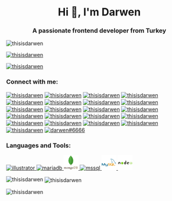 <h1 align="center">Hi 👋, I'm Darwen</h1>
<h3 align="center">A passionate frontend developer from Turkey</h3>

<p align="left"> <img src="https://komarev.com/ghpvc/?username=thisisdarwen&label=Profile%20views&color=0e75b6&style=flat" alt="thisisdarwen" /> </p>

<p align="left"> <a href="https://github.com/ryo-ma/github-profile-trophy"><img src="https://github-profile-trophy.vercel.app/?username=thisisdarwen" alt="thisisdarwen" /></a> </p>

<p align="left"> <a href="https://twitter.com/thisisdarwen" target="blank"><img src="https://img.shields.io/twitter/follow/thisisdarwen?logo=twitter&style=for-the-badge" alt="thisisdarwen" /></a> </p>

<h3 align="left">Connect with me:</h3>
<p align="left">
<a href="https://codepen.io/thisisdarwen" target="blank"><img align="center" src="https://raw.githubusercontent.com/rahuldkjain/github-profile-readme-generator/master/src/images/icons/Social/codepen.svg" alt="thisisdarwen" height="30" width="40" /></a>
<a href="https://dev.to/thisisdarwen" target="blank"><img align="center" src="https://raw.githubusercontent.com/rahuldkjain/github-profile-readme-generator/master/src/images/icons/Social/devto.svg" alt="thisisdarwen" height="30" width="40" /></a>
<a href="https://twitter.com/thisisdarwen" target="blank"><img align="center" src="https://raw.githubusercontent.com/rahuldkjain/github-profile-readme-generator/master/src/images/icons/Social/twitter.svg" alt="thisisdarwen" height="30" width="40" /></a>
<a href="https://linkedin.com/in/thisisdarwen" target="blank"><img align="center" src="https://raw.githubusercontent.com/rahuldkjain/github-profile-readme-generator/master/src/images/icons/Social/linked-in-alt.svg" alt="thisisdarwen" height="30" width="40" /></a>
<a href="https://stackoverflow.com/users/thisisdarwen" target="blank"><img align="center" src="https://raw.githubusercontent.com/rahuldkjain/github-profile-readme-generator/master/src/images/icons/Social/stack-overflow.svg" alt="thisisdarwen" height="30" width="40" /></a>
<a href="https://codesandbox.com/thisisdarwen" target="blank"><img align="center" src="https://raw.githubusercontent.com/rahuldkjain/github-profile-readme-generator/master/src/images/icons/Social/codesandbox.svg" alt="thisisdarwen" height="30" width="40" /></a>
<a href="https://kaggle.com/thisisdarwen" target="blank"><img align="center" src="https://raw.githubusercontent.com/rahuldkjain/github-profile-readme-generator/master/src/images/icons/Social/kaggle.svg" alt="thisisdarwen" height="30" width="40" /></a>
<a href="https://fb.com/thisisdarwen" target="blank"><img align="center" src="https://raw.githubusercontent.com/rahuldkjain/github-profile-readme-generator/master/src/images/icons/Social/facebook.svg" alt="thisisdarwen" height="30" width="40" /></a>
<a href="https://instagram.com/thisisdarwen" target="blank"><img align="center" src="https://raw.githubusercontent.com/rahuldkjain/github-profile-readme-generator/master/src/images/icons/Social/instagram.svg" alt="thisisdarwen" height="30" width="40" /></a>
<a href="https://dribbble.com/thisisdarwen" target="blank"><img align="center" src="https://raw.githubusercontent.com/rahuldkjain/github-profile-readme-generator/master/src/images/icons/Social/dribbble.svg" alt="thisisdarwen" height="30" width="40" /></a>
<a href="https://www.behance.net/thisisdarwen" target="blank"><img align="center" src="https://raw.githubusercontent.com/rahuldkjain/github-profile-readme-generator/master/src/images/icons/Social/behance.svg" alt="thisisdarwen" height="30" width="40" /></a>
<a href="https://hashnode.com/thisisdarwen" target="blank"><img align="center" src="https://raw.githubusercontent.com/rahuldkjain/github-profile-readme-generator/master/src/images/icons/Social/hashnode.svg" alt="thisisdarwen" height="30" width="40" /></a>
<a href="https://medium.com/thisisdarwen" target="blank"><img align="center" src="https://raw.githubusercontent.com/rahuldkjain/github-profile-readme-generator/master/src/images/icons/Social/medium.svg" alt="thisisdarwen" height="30" width="40" /></a>
<a href="https://www.youtube.com/c/thisisdarwen" target="blank"><img align="center" src="https://raw.githubusercontent.com/rahuldkjain/github-profile-readme-generator/master/src/images/icons/Social/youtube.svg" alt="thisisdarwen" height="30" width="40" /></a>
<a href="https://www.codechef.com/users/thisisdarwen" target="blank"><img align="center" src="https://cdn.jsdelivr.net/npm/simple-icons@3.1.0/icons/codechef.svg" alt="thisisdarwen" height="30" width="40" /></a>
<a href="https://www.hackerrank.com/thisisdarwen" target="blank"><img align="center" src="https://raw.githubusercontent.com/rahuldkjain/github-profile-readme-generator/master/src/images/icons/Social/hackerrank.svg" alt="thisisdarwen" height="30" width="40" /></a>
<a href="https://codeforces.com/profile/thisisdarwen" target="blank"><img align="center" src="https://raw.githubusercontent.com/rahuldkjain/github-profile-readme-generator/master/src/images/icons/Social/codeforces.svg" alt="thisisdarwen" height="30" width="40" /></a>
<a href="https://www.leetcode.com/thisisdarwen" target="blank"><img align="center" src="https://raw.githubusercontent.com/rahuldkjain/github-profile-readme-generator/master/src/images/icons/Social/leet-code.svg" alt="thisisdarwen" height="30" width="40" /></a>
<a href="https://www.hackerearth.com/thisisdarwen" target="blank"><img align="center" src="https://raw.githubusercontent.com/rahuldkjain/github-profile-readme-generator/master/src/images/icons/Social/hackerearth.svg" alt="thisisdarwen" height="30" width="40" /></a>
<a href="https://auth.geeksforgeeks.org/user/thisisdarwen" target="blank"><img align="center" src="https://raw.githubusercontent.com/rahuldkjain/github-profile-readme-generator/master/src/images/icons/Social/geeks-for-geeks.svg" alt="thisisdarwen" height="30" width="40" /></a>
<a href="https://www.topcoder.com/members/thisisdarwen" target="blank"><img align="center" src="https://raw.githubusercontent.com/rahuldkjain/github-profile-readme-generator/master/src/images/icons/Social/topcoder.svg" alt="thisisdarwen" height="30" width="40" /></a>
<a href="https://discord.gg/darwen#6666" target="blank"><img align="center" src="https://raw.githubusercontent.com/rahuldkjain/github-profile-readme-generator/master/src/images/icons/Social/discord.svg" alt="darwen#6666" height="30" width="40" /></a>
</p>

<h3 align="left">Languages and Tools:</h3>
<p align="left"> <a href="https://www.adobe.com/in/products/illustrator.html" target="_blank" rel="noreferrer"> <img src="https://www.vectorlogo.zone/logos/adobe_illustrator/adobe_illustrator-icon.svg" alt="illustrator" width="40" height="40"/> </a> <a href="https://mariadb.org/" target="_blank" rel="noreferrer"> <img src="https://www.vectorlogo.zone/logos/mariadb/mariadb-icon.svg" alt="mariadb" width="40" height="40"/> </a> <a href="https://www.mongodb.com/" target="_blank" rel="noreferrer"> <img src="https://raw.githubusercontent.com/devicons/devicon/master/icons/mongodb/mongodb-original-wordmark.svg" alt="mongodb" width="40" height="40"/> </a> <a href="https://www.microsoft.com/en-us/sql-server" target="_blank" rel="noreferrer"> <img src="https://www.svgrepo.com/show/303229/microsoft-sql-server-logo.svg" alt="mssql" width="40" height="40"/> </a> <a href="https://www.mysql.com/" target="_blank" rel="noreferrer"> <img src="https://raw.githubusercontent.com/devicons/devicon/master/icons/mysql/mysql-original-wordmark.svg" alt="mysql" width="40" height="40"/> </a> <a href="https://nodejs.org" target="_blank" rel="noreferrer"> <img src="https://raw.githubusercontent.com/devicons/devicon/master/icons/nodejs/nodejs-original-wordmark.svg" alt="nodejs" width="40" height="40"/> </a> </p>

<p><img align="left" src="https://github-readme-stats.vercel.app/api/top-langs?username=thisisdarwen&show_icons=true&locale=en&layout=compact" alt="thisisdarwen" /></p>

<p>&nbsp;<img align="center" src="https://github-readme-stats.vercel.app/api?username=thisisdarwen&show_icons=true&locale=en" alt="thisisdarwen" /></p>

<p><img align="center" src="https://github-readme-streak-stats.herokuapp.com/?user=thisisdarwen&" alt="thisisdarwen" /></p>
